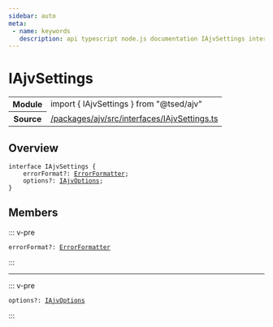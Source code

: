 ```yaml
---
sidebar: auto
meta:
 - name: keywords
   description: api typescript node.js documentation IAjvSettings interface
---
```

# IAjvSettings <Badge text="Interface" type="interface"/>
<!-- Summary -->
<section class="symbol-info"><table class="is-full-width"><tbody><tr><th>Module</th><td><div class="lang-typescript"><span class="token keyword">import</span> { IAjvSettings }&nbsp;<span class="token keyword">from</span>&nbsp;<span class="token string">"@tsed/ajv"</span></div></td></tr><tr><th>Source</th><td><a href="https://github.com/TypedProject/ts-express-decorators/blob/v5.18.0/packages/ajv/src/interfaces/IAjvSettings.ts#L0-L0">/packages/ajv/src/interfaces/IAjvSettings.ts</a></td></tr></tbody></table></section>

<!-- Overview -->
## Overview


<pre><code class="typescript-lang "><span class="token keyword">interface</span> IAjvSettings <span class="token punctuation">{</span>
    errorFormat?<span class="token punctuation">:</span> <a href="/api/ajv/interfaces/ErrorFormatter.html"><span class="token">ErrorFormatter</span></a><span class="token punctuation">;</span>
    options?<span class="token punctuation">:</span> <a href="/api/ajv/interfaces/IAjvOptions.html"><span class="token">IAjvOptions</span></a><span class="token punctuation">;</span>
<span class="token punctuation">}</span></code></pre>



<!-- Members -->




## Members


::: v-pre

<div class="method-overview">
<pre><code class="typescript-lang ">errorFormat?<span class="token punctuation">:</span> <a href="/api/ajv/interfaces/ErrorFormatter.html"><span class="token">ErrorFormatter</span></a></code></pre>

</div>



:::



***



::: v-pre

<div class="method-overview">
<pre><code class="typescript-lang ">options?<span class="token punctuation">:</span> <a href="/api/ajv/interfaces/IAjvOptions.html"><span class="token">IAjvOptions</span></a></code></pre>

</div>



:::